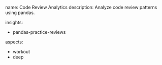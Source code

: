 name: Code Review Analytics
description: Analyze code review patterns using pandas.

insights:
  - pandas-practice-reviews

aspects:
  - workout
  - deep 